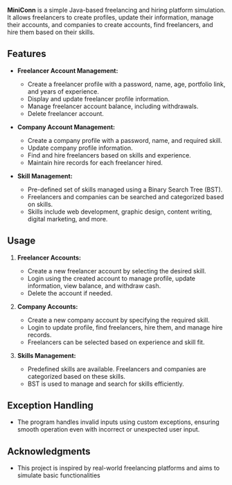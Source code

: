 

**MiniConn** is a simple Java-based freelancing and hiring platform simulation. It allows freelancers to create profiles, update their information, manage their accounts, and companies to create accounts, find freelancers, and hire them based on their skills.

## Features

- **Freelancer Account Management:**
  - Create a freelancer profile with a password, name, age, portfolio link, and years of experience.
  - Display and update freelancer profile information.
  - Manage freelancer account balance, including withdrawals.
  - Delete freelancer account.

- **Company Account Management:**
  - Create a company profile with a password, name, and required skill.
  - Update company profile information.
  - Find and hire freelancers based on skills and experience.
  - Maintain hire records for each freelancer hired.

- **Skill Management:**
  - Pre-defined set of skills managed using a Binary Search Tree (BST).
  - Freelancers and companies can be searched and categorized based on skills.
  - Skills include web development, graphic design, content writing, digital marketing, and more.



## Usage

1. **Freelancer Accounts:**
   - Create a new freelancer account by selecting the desired skill.
   - Login using the created account to manage profile, update information, view balance, and withdraw cash.
   - Delete the account if needed.

2. **Company Accounts:**
   - Create a new company account by specifying the required skill.
   - Login to update profile, find freelancers, hire them, and manage hire records.
   - Freelancers can be selected based on experience and skill fit.

3. **Skills Management:**
   - Predefined skills are available. Freelancers and companies are categorized based on these skills.
   - BST is used to manage and search for skills efficiently.

## Exception Handling

- The program handles invalid inputs using custom exceptions, ensuring smooth operation even with incorrect or unexpected user input.


## Acknowledgments

- This project is inspired by real-world freelancing platforms and aims to simulate basic functionalities
